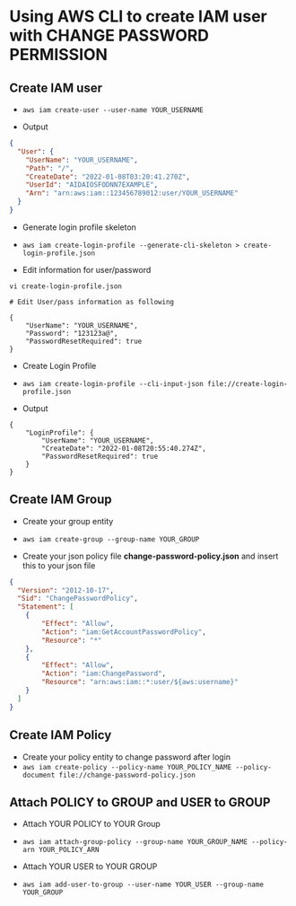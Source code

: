 # Using AWS CLI to create IAM user with CHANGE PASSWORD PERMISSION

## Create IAM user

- ```aws iam create-user --user-name YOUR_USERNAME```

- Output

```json
{
  "User": {
    "UserName": "YOUR_USERNAME",
    "Path": "/",
    "CreateDate": "2022-01-08T03:20:41.270Z",
    "UserId": "AIDAIOSFODNN7EXAMPLE",
    "Arn": "arn:aws:iam::123456789012:user/YOUR_USERNAME"
  }
}
```

- Generate login profile skeleton
- ```aws iam create-login-profile --generate-cli-skeleton > create-login-profile.json```

- Edit information for user/password

```
vi create-login-profile.json

# Edit User/pass information as following

{
    "UserName": "YOUR_USERNAME",
    "Password": "123123a@",
    "PasswordResetRequired": true
}

```

- Create Login Profile
- ```aws iam create-login-profile --cli-input-json file://create-login-profile.json```

- Output

```
{
    "LoginProfile": {
        "UserName": "YOUR_USERNAME",
        "CreateDate": "2022-01-08T20:55:40.274Z",
        "PasswordResetRequired": true
    }
}
```

## Create IAM Group

- Create your group entity
- ```aws iam create-group --group-name YOUR_GROUP```

- Create your json policy file **change-password-policy.json** and insert this to your json file
```json
{
  "Version": "2012-10-17",
  "Sid": "ChangePasswordPolicy",
  "Statement": [
    {
        "Effect": "Allow",
        "Action": "iam:GetAccountPasswordPolicy",
        "Resource": "*"
    },
    {
        "Effect": "Allow",
        "Action": "iam:ChangePassword",
        "Resource": "arn:aws:iam::*:user/${aws:username}"
    }
  ]
}
```

## Create IAM Policy
- Create your policy entity to change password after login
- ```aws iam create-policy --policy-name YOUR_POLICY_NAME --policy-document file://change-password-policy.json```


## Attach POLICY to GROUP and USER to GROUP
- Attach YOUR POLICY to YOUR Group
- ```aws iam attach-group-policy --group-name YOUR_GROUP_NAME --policy-arn YOUR_POLICY_ARN```

- Attach YOUR USER to YOUR GROUP
- ```aws iam add-user-to-group --user-name YOUR_USER --group-name YOUR_GROUP```